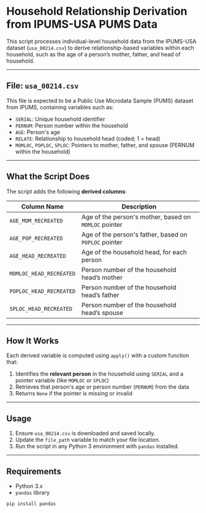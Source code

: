 # Household Relationship Derivation from IPUMS-USA PUMS Data

This script processes individual-level household data from the IPUMS-USA dataset (`usa_00214.csv`) to derive relationship-based variables within each household, such as the age of a person’s mother, father, and head of household.

---

## File: `usa_00214.csv`

This file is expected to be a Public Use Microdata Sample (PUMS) dataset from IPUMS, containing variables such as:

- `SERIAL`: Unique household identifier
- `PERNUM`: Person number within the household
- `AGE`: Person's age
- `RELATE`: Relationship to household head (coded; 1 = head)
- `MOMLOC`, `POPLOC`, `SPLOC`: Pointers to mother, father, and spouse (PERNUM within the household)

---

## What the Script Does

The script adds the following **derived columns**:

| Column Name             | Description |
|-------------------------|-------------|
| `AGE_MOM_RECREATED`     | Age of the person's mother, based on `MOMLOC` pointer |
| `AGE_POP_RECREATED`     | Age of the person's father, based on `POPLOC` pointer |
| `AGE_HEAD_RECREATED`    | Age of the household head, for each person |
| `MOMLOC_HEAD_RECREATED` | Person number of the household head’s mother |
| `POPLOC_HEAD_RECREATED` | Person number of the household head’s father |
| `SPLOC_HEAD_RECREATED`  | Person number of the household head’s spouse |

---

## How It Works

Each derived variable is computed using `apply()` with a custom function that:

1. Identifies the **relevant person** in the household using `SERIAL` and a pointer variable (like `MOMLOC` or `SPLOC`)
2. Retrieves that person's age or person number (`PERNUM`) from the data
3. Returns `None` if the pointer is missing or invalid

---

## Usage

1. Ensure `usa_00214.csv` is downloaded and saved locally.
2. Update the `file_path` variable to match your file location.
3. Run the script in any Python 3 environment with `pandas` installed.

---

## Requirements

- Python 3.x
- `pandas` library

```bash
pip install pandas
